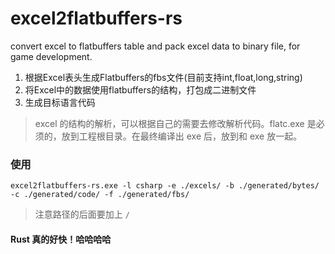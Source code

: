 # excel2flatbuffers-rs
convert excel to flatbuffers table and pack excel data to binary file, for game development.

1. 根据Excel表头生成Flatbuffers的fbs文件(目前支持int,float,long,string)
2. 将Excel中的数据使用flatbuffers的结构，打包成二进制文件
3. 生成目标语言代码

> excel 的结构的解析，可以根据自己的需要去修改解析代码。flatc.exe 是必须的，放到工程根目录。在最终编译出 exe 后，放到和 exe 放一起。

### 使用

`excel2flatbuffers-rs.exe -l csharp -e ./excels/ -b ./generated/bytes/ -c ./generated/code/ -f ./generated/fbs/ `

> 注意路径的后面要加上 `/`

#### Rust 真的好快！哈哈哈哈